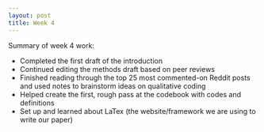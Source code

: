 ```yaml
---
layout: post
title: Week 4
---
```


Summary of week 4 work:
- Completed the first draft of the introduction
- Continued editing the methods draft based on peer reviews
- Finished reading through the top 25 most commented-on Reddit posts and used notes to brainstorm ideas on qualitative coding
- Helped create the first, rough pass at the codebook with codes and definitions
- Set up and learned about LaTex (the website/framework we are using to write our paper)
